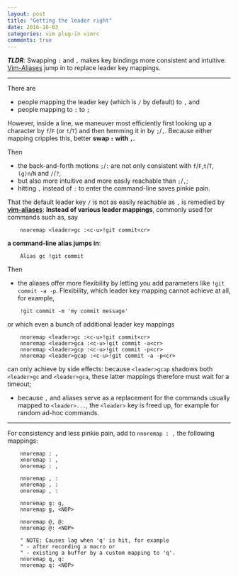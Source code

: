 ```yaml
---
layout: post
title: "Getting the leader right"
date: 2016-10-03
categories: vim plug-in vimrc
comments: true
---
```


**_TLDR_**: Swapping `:` and `,` makes key bindings more consistent and intuitive. [Vim-Aliases](https://github.com/konfekt/vim-alias) jump in to replace leader key mappings.

---

There are

- people mapping the leader key (which is `/` by default) to `,` and
- people mapping to `:` to `;`

However, inside a line, we maneuver most efficiently first looking up a character by `f`/`F` (or `t`/`T`) and then hemming it in by `;`/`,`.
Because either mapping cripples this, better **swap `:` with `,`**.

Then

- the back-and-forth motions `;`/`:` are not only consistent with `f`/`F`,`t`/`T`, `(g)n`/`N` and `/`/`?`,
- but also more intuitive and more easily reachable than `;`/`,`;
- hitting `,` instead of `:` to enter the command-line saves pinkie pain.

That the default leader key `/` is not as easily reachable as `,` is remedied by [**vim-aliases**](https://github.com/konfekt/vim-alias):
**Instead of various leader mappings**, commonly used for commands such as, say

```vim
    nnoremap <leader>gc :<c-u>!git commit<cr>
```

**a command-line alias jumps in**:

```vim
    Alias gc !git commit
```

Then

- the aliases offer more flexibility by letting you add parameters like `!git commit -a -p`.
Flexibility, which leader key mapping cannot achieve at all, for example,

```vim
    !git commit -m 'my commit message'
```

or which even a bunch of additional leader key mappings

```vim
    nnoremap <leader>gc :<c-u>!git commit<cr>
    nnoremap <leader>gca :<c-u>!git commit -a<cr>
    nnoremap <leader>gcp :<c-u>!git commit -p<cr>
    nnoremap <leader>gcap :<c-u>!git commit -a -p<cr>
```

can only achieve by side effects:
because `<leader>gcap` shadows both `<leader>gc` and `<leader>gca`, these latter mappings therefore must wait for a timeout;

- because `,` and aliases serve as a replacement for the commands usually mapped to `<leader>...`, the `<leader>` key is freed up, for example for random ad-hoc commands.

---

For consistency and less pinkie pain, add to `nnoremap : ,` the following mappings:

```vim
    nnoremap : ,
    xnoremap : ,
    onoremap : ,

    nnoremap , :
    xnoremap , :
    onoremap , :

    nnoremap g: g,
    nnoremap g, <NOP>

    nnoremap @, @:
    nnoremap @: <NOP>

    " NOTE: Causes lag when 'q' is hit, for example
    " - after recording a macro or
    " - existing a buffer by a custom mapping to 'q'.
    nnoremap q, q:
    nnoremap q: <NOP>
```

